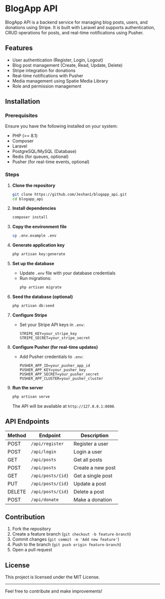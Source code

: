 # BlogApp API

BlogApp API is a backend service for managing blog posts, users, and donations using Stripe. It is built with Laravel and supports authentication, CRUD operations for posts, and real-time notifications using Pusher.

## Features
- User authentication (Register, Login, Logout)
- Blog post management (Create, Read, Update, Delete)
- Stripe integration for donations
- Real-time notifications with Pusher
- Media management using Spatie Media Library
- Role and permission management

## Installation
### Prerequisites
Ensure you have the following installed on your system:
- PHP (>= 8.1)
- Composer
- Laravel
- PostgreSQL/MySQL (Database)
- Redis (for queues, optional)
- Pusher (for real-time events, optional)

### Steps
1. **Clone the repository**
   ```bash
   git clone https://github.com/Jeshan1/blogapp_api.git
   cd blogapp_api
   ```

2. **Install dependencies**
   ```bash
   composer install
   ```

3. **Copy the environment file**
   ```bash
   cp .env.example .env
   ```

4. **Generate application key**
   ```bash
   php artisan key:generate
   ```

5. **Set up the database**
   - Update `.env` file with your database credentials
   - Run migrations:
     ```bash
     php artisan migrate
     ```

6. **Seed the database (optional)**
   ```bash
   php artisan db:seed
   ```

7. **Configure Stripe**
   - Set your Stripe API keys in `.env`:
     ```env
     STRIPE_KEY=your_stripe_key
     STRIPE_SECRET=your_stripe_secret
     ```

8. **Configure Pusher (for real-time updates)**
   - Add Pusher credentials to `.env`:
     ```env
     PUSHER_APP_ID=your_pusher_app_id
     PUSHER_APP_KEY=your_pusher_key
     PUSHER_APP_SECRET=your_pusher_secret
     PUSHER_APP_CLUSTER=your_pusher_cluster
     ```

9. **Run the server**
   ```bash
   php artisan serve
   ```
   The API will be available at `http://127.0.0.1:8000`.

## API Endpoints
| Method  | Endpoint             | Description          |
|---------|----------------------|----------------------|
| POST    | `/api/register`      | Register a user     |
| POST    | `/api/login`         | Login a user        |
| GET     | `/api/posts`         | Get all posts       |
| POST    | `/api/posts`         | Create a new post   |
| GET     | `/api/posts/{id}`    | Get a single post   |
| PUT     | `/api/posts/{id}`    | Update a post       |
| DELETE  | `/api/posts/{id}`    | Delete a post       |
| POST    | `/api/donate`        | Make a donation    |

## Contribution
1. Fork the repository
2. Create a feature branch (`git checkout -b feature-branch`)
3. Commit changes (`git commit -m 'Add new feature'`)
4. Push to the branch (`git push origin feature-branch`)
5. Open a pull request

## License
This project is licensed under the MIT License.

---
Feel free to contribute and make improvements!

